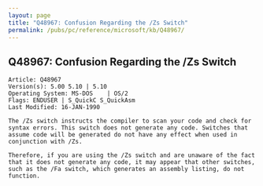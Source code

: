 ```yaml
---
layout: page
title: "Q48967: Confusion Regarding the /Zs Switch"
permalink: /pubs/pc/reference/microsoft/kb/Q48967/
---
```


## Q48967: Confusion Regarding the /Zs Switch

	Article: Q48967
	Version(s): 5.00 5.10 | 5.10
	Operating System: MS-DOS    | OS/2
	Flags: ENDUSER | S_QuickC S_QuickAsm
	Last Modified: 16-JAN-1990
	
	The /Zs switch instructs the compiler to scan your code and check for
	syntax errors. This switch does not generate any code. Switches that
	assume code will be generated do not have any effect when used in
	conjunction with /Zs.
	
	Therefore, if you are using the /Zs switch and are unaware of the fact
	that it does not generate any code, it may appear that other switches,
	such as the /Fa switch, which generates an assembly listing, do not
	function.
